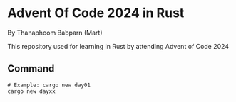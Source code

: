 # Advent Of Code 2024 in Rust

By Thanaphoom Babparn (Mart)

This repository used for learning in Rust by attending Advent of Code 2024

## Command

```shell
# Example: cargo new day01
cargo new dayxx
```